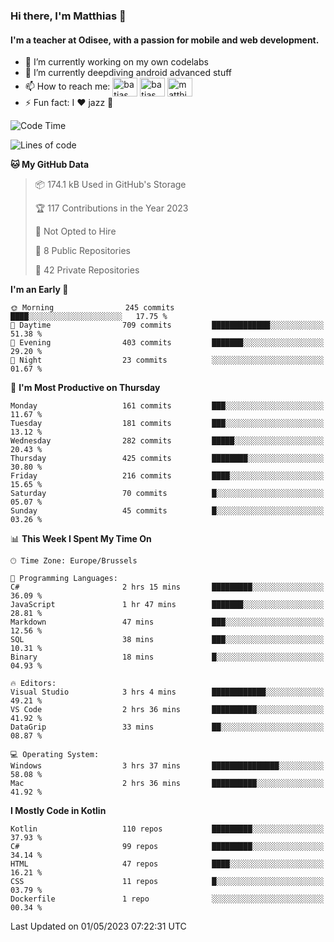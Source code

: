 ### Hi there, I'm Matthias 👋

#### I'm a teacher at Odisee, with a passion for mobile and web development.

- 🔭 I’m currently working on my own codelabs
- 🌱 I’m currently deepdiving android advanced stuff
- 📫 How to reach me: <a href="https://dev.to/batjas" target="_blank"><img align="center" src="https://raw.githubusercontent.com/rahuldkjain/github-profile-readme-generator/master/src/images/icons/Social/devto.svg" alt="batjas" height="30" width="40" /></a>
<a href="https://twitter.com/batjas" target="_blank"><img align="center" src="https://raw.githubusercontent.com/rahuldkjain/github-profile-readme-generator/master/src/images/icons/Social/twitter.svg" alt="batjas" height="30" width="40" /></a>
<a href="https://linkedin.com/in/matthiasdruwé" target="_blank"><img align="center" src="https://raw.githubusercontent.com/rahuldkjain/github-profile-readme-generator/master/src/images/icons/Social/linked-in-alt.svg" alt="matthiasdruwé" height="30" width="40" /></a>
- ⚡ Fun fact: I ❤ jazz 🎷


<!--START_SECTION:waka-->
![Code Time](http://img.shields.io/badge/Code%20Time-707%20hrs%207%20mins-blue)

![Lines of code](https://img.shields.io/badge/From%20Hello%20World%20I%27ve%20Written-1.3%20million%20lines%20of%20code-blue)

**🐱 My GitHub Data** 

> 📦 174.1 kB Used in GitHub's Storage 
 > 
> 🏆 117 Contributions in the Year 2023
 > 
> 🚫 Not Opted to Hire
 > 
> 📜 8 Public Repositories 
 > 
> 🔑 42 Private Repositories 
 > 
**I'm an Early 🐤** 

```text
🌞 Morning                245 commits         ████░░░░░░░░░░░░░░░░░░░░░   17.75 % 
🌆 Daytime                709 commits         █████████████░░░░░░░░░░░░   51.38 % 
🌃 Evening                403 commits         ███████░░░░░░░░░░░░░░░░░░   29.20 % 
🌙 Night                  23 commits          ░░░░░░░░░░░░░░░░░░░░░░░░░   01.67 % 
```
📅 **I'm Most Productive on Thursday** 

```text
Monday                   161 commits         ███░░░░░░░░░░░░░░░░░░░░░░   11.67 % 
Tuesday                  181 commits         ███░░░░░░░░░░░░░░░░░░░░░░   13.12 % 
Wednesday                282 commits         █████░░░░░░░░░░░░░░░░░░░░   20.43 % 
Thursday                 425 commits         ████████░░░░░░░░░░░░░░░░░   30.80 % 
Friday                   216 commits         ████░░░░░░░░░░░░░░░░░░░░░   15.65 % 
Saturday                 70 commits          █░░░░░░░░░░░░░░░░░░░░░░░░   05.07 % 
Sunday                   45 commits          █░░░░░░░░░░░░░░░░░░░░░░░░   03.26 % 
```


📊 **This Week I Spent My Time On** 

```text
🕑︎ Time Zone: Europe/Brussels

💬 Programming Languages: 
C#                       2 hrs 15 mins       █████████░░░░░░░░░░░░░░░░   36.09 % 
JavaScript               1 hr 47 mins        ███████░░░░░░░░░░░░░░░░░░   28.81 % 
Markdown                 47 mins             ███░░░░░░░░░░░░░░░░░░░░░░   12.56 % 
SQL                      38 mins             ███░░░░░░░░░░░░░░░░░░░░░░   10.31 % 
Binary                   18 mins             █░░░░░░░░░░░░░░░░░░░░░░░░   04.93 % 

🔥 Editors: 
Visual Studio            3 hrs 4 mins        ████████████░░░░░░░░░░░░░   49.21 % 
VS Code                  2 hrs 36 mins       ██████████░░░░░░░░░░░░░░░   41.92 % 
DataGrip                 33 mins             ██░░░░░░░░░░░░░░░░░░░░░░░   08.87 % 

💻 Operating System: 
Windows                  3 hrs 37 mins       ███████████████░░░░░░░░░░   58.08 % 
Mac                      2 hrs 36 mins       ██████████░░░░░░░░░░░░░░░   41.92 % 
```

**I Mostly Code in Kotlin** 

```text
Kotlin                   110 repos           █████████░░░░░░░░░░░░░░░░   37.93 % 
C#                       99 repos            █████████░░░░░░░░░░░░░░░░   34.14 % 
HTML                     47 repos            ████░░░░░░░░░░░░░░░░░░░░░   16.21 % 
CSS                      11 repos            █░░░░░░░░░░░░░░░░░░░░░░░░   03.79 % 
Dockerfile               1 repo              ░░░░░░░░░░░░░░░░░░░░░░░░░   00.34 % 
```




 Last Updated on 01/05/2023 07:22:31 UTC
<!--END_SECTION:waka-->
